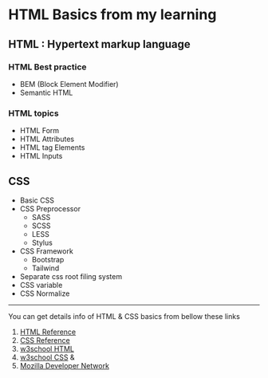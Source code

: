 #  HTML Basics from my learning

## HTML : Hypertext markup language
### HTML Best practice
* BEM (Block Element Modifier)
* Semantic HTML

### HTML topics
* HTML Form
* HTML Attributes
* HTML tag Elements
* HTML Inputs

##  CSS
*  Basic CSS
*  CSS Preprocessor
	* SASS
	* SCSS
	* LESS
	* Stylus
*  CSS Framework
	* Bootstrap
	* Tailwind
*  Separate css root filing system
*  CSS variable
*  CSS Normalize
--------------------

You can get details info of HTML & CSS basics from bellow these links

1. [HTML Reference](https://htmlreference.io/)
2. [CSS Reference](https://cssreference.io/)
3. [w3school HTML](https://www.w3schools.com/html/default.asp) 
4. [w3school CSS](https://www.w3schools.com/css/default.asp) &
5. [Mozilla Developer Network](https://developer.mozilla.org/en-US/)
